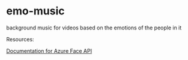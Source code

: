 # emo-music
background music for videos based on the emotions of the people in it

Resources:

[Documentation for Azure Face API](https://docs.microsoft.com/en-us/azure/cognitive-services/Face/QuickStarts/Python)
